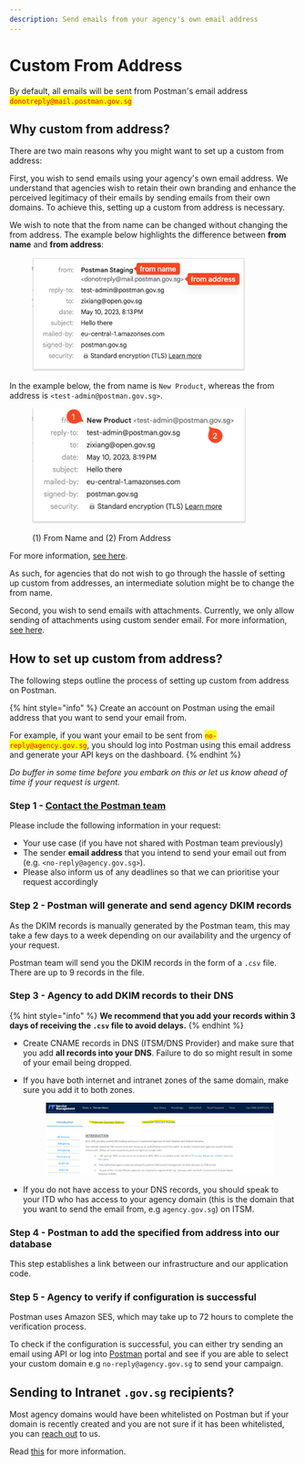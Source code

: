 ```yaml
---
description: Send emails from your agency's own email address
---
```


# Custom From Address

By default, all emails will be sent from Postman's email address <mark style="color:red;">`donotreply@mail.postman.gov.sg`</mark>

## Why custom from address?

There are two main reasons why you might want to set up a custom from address:

First, you wish to send emails using your agency's own email address. We understand that agencies wish to retain their own branding and enhance the perceived legitimacy of their emails by sending emails from their own domains. To achieve this, setting up a custom from address is necessary.

We wish to note that the from name can be changed without changing the from address. The example below highlights the difference between **from name** and **from address**:

<figure><img src="../../.gitbook/assets/from-name-and-address.png" alt="" width="375"><figcaption></figcaption></figure>

In the example below, the from name is `New Product`, whereas the from address is `<test-admin@postman.gov.sg>`.&#x20;

<figure><img src="../../.gitbook/assets/custom-domain.png" alt="" width="375"><figcaption><p>(1) From Name and (2) From Address</p></figcaption></figure>

For more information, [see here](send-email-api/from-name-and-from-address.md).

As such, for agencies that do not wish to go through the hassle of setting up custom from addresses, an intermediate solution might be to change the from name.&#x20;

Second, you wish to send emails with attachments. Currently, we only allow sending of attachments using custom sender email. For more information, [see here](send-email-api/attachments.md).

## How to set up custom from address?

The following steps outline the process of setting up custom from address on Postman.

{% hint style="info" %}
Create an account on Postman using the email address that you want to send your email from.

For example, if you want your email to be sent from <mark style="color:red;">`no-reply@agency.gov.sg`</mark>, you should log into Postman using this email address and generate your API keys on the dashboard.
{% endhint %}

_Do buffer in some time before you embark on this or let us know ahead of time if your request is urgent._

### Step 1 - [Contact the Postman team](https://go.gov.sg/postman-contact-us)

Please include the following information in your request:

* Your use case (if you have not shared with Postman team previously)
* The sender **email address** that you intend to send your email out from (e.g. `<no-reply@agency.gov.sg>`).
* Please also inform us of any deadlines so that we can prioritise your request accordingly

### Step 2 - Postman will generate and send agency DKIM records

As the DKIM records is manually generated by the Postman team, this may take a few days to a week depending on our availability and the urgency of your request.

Postman team will send you the DKIM records in the form of a `.csv` file. There are up to 9 records in the file.

### Step 3 - Agency to add DKIM records to their DNS

{% hint style="info" %}
**We recommend that you add your records within 3 days of receiving the `.csv` file to avoid delays.**
{% endhint %}

* Create CNAME records in DNS (ITSM/DNS Provider) and make sure that you add **all records into your DNS**. Failure to do so might result in some of your email being dropped.
*   If you have both internet and intranet zones of the same domain, make sure you add it to both zones.

    <figure><img src="../../.gitbook/assets/ITSM.png" alt=""><figcaption></figcaption></figure>
* If you do not have access to your DNS records, you should speak to your ITD who has access to your agency domain (this is the domain that you want to send the email from, e.g `agency.gov.sg`) on ITSM.

### Step 4 - Postman to add the specified from address into our database

This step establishes a link between our infrastructure and our application code.

### Step 5 - Agency to verify if configuration is successful

Postman uses Amazon SES, which may take up to 72 hours to complete the verification process.

To check if the configuration is successful, you can either try sending an email using API or log into [Postman](http://postman.gov.sg/) portal and see if you are able to select your custom domain e.g `no-reply@agency.gov.sg` to send your campaign.

## Sending to Intranet `.gov.sg` recipients?

Most agency domains would have been whitelisted on Postman but if your domain is recently created and you are not sure if it has been whitelisted, you can [reach out](https://go.gov.sg/postman-contact-us) to us.

Read [this](sg-mail-whitelisting.md) for more information.
